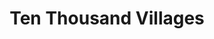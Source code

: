 ---
title: "Ten Thousand Villages"
url: /evanston/ten-thousand-villages/
shop: interior decoration
---
